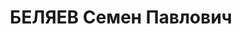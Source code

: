 ---
title: БЕЛЯЕВ Семен Павлович
description: 'Род. в 1879, с. Глазок, русский. Проживал: г. Ростов-на-Дону. Директор
  Горсоюзпечать.

  Арестован УНКВД АЧК 16.09.1936. Обв. по ст.ст. 58-8, 58-11 УК РСФСР за участие в
  контрреволюционной организации. Приговор: выездная сессия ВК ВС СССР в г. Ростове-на-Дону,
  20.06.1937 – ВМН. Расстрелян 20.06.1937, в г.Ростове-на-Дону.

  Реабилитирован Верховным судом СССР 13.08.1957 за отсутствием состава преступления'
---